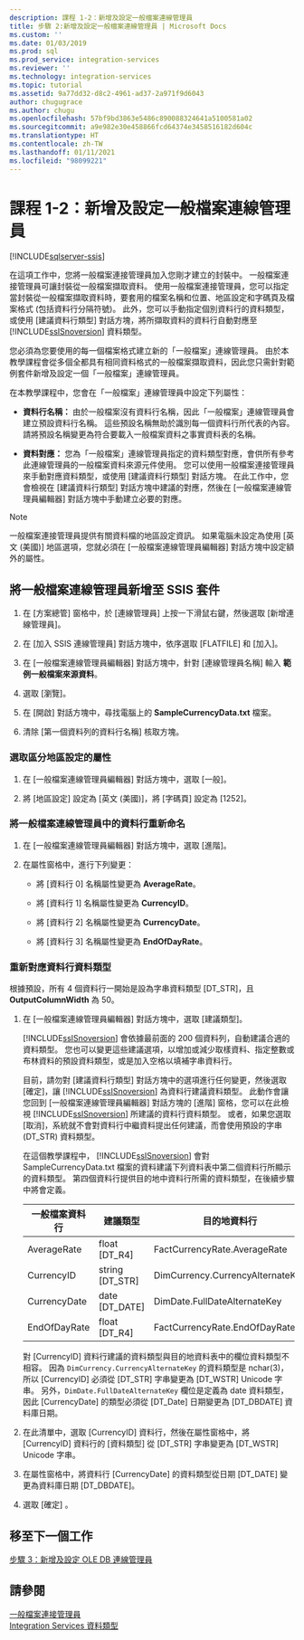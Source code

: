 ```yaml
---
description: 課程 1-2：新增及設定一般檔案連線管理員
title: 步驟 2:新增及設定一般檔案連線管理員 | Microsoft Docs
ms.custom: ''
ms.date: 01/03/2019
ms.prod: sql
ms.prod_service: integration-services
ms.reviewer: ''
ms.technology: integration-services
ms.topic: tutorial
ms.assetid: 9a77dd32-d8c2-4961-ad37-2a971f9d6043
author: chugugrace
ms.author: chugu
ms.openlocfilehash: 57bf9bd3863e5486c890088324641a5100581a02
ms.sourcegitcommit: a9e982e30e458866fcd64374e3458516182d604c
ms.translationtype: HT
ms.contentlocale: zh-TW
ms.lasthandoff: 01/11/2021
ms.locfileid: "98099221"
---
```

# <a name="lesson-1-2-add-and-configure-a-flat-file-connection-manager"></a>課程 1-2：新增及設定一般檔案連線管理員

[!INCLUDE[sqlserver-ssis](../includes/applies-to-version/sqlserver-ssis.md)]



在這項工作中，您將一般檔案連接管理員加入您剛才建立的封裝中。 一般檔案連接管理員可讓封裝從一般檔案擷取資料。 使用一般檔案連接管理員，您可以指定當封裝從一般檔案擷取資料時，要套用的檔案名稱和位置、地區設定和字碼頁及檔案格式 (包括資料行分隔符號)。 此外，您可以手動指定個別資料行的資料類型，或使用 [建議資料行類型] 對話方塊，將所擷取資料的資料行自動對應至 [!INCLUDE[ssISnoversion](../includes/ssisnoversion-md.md)] 資料類型。  
  
您必須為您要使用的每一個檔案格式建立新的「一般檔案」連線管理員。 由於本教學課程會從多個全都具有相同資料格式的一般檔案擷取資料，因此您只需針對範例套件新增及設定一個「一般檔案」連線管理員。  
  
在本教學課程中，您會在「一般檔案」連線管理員中設定下列屬性：  
  
-   **資料行名稱：** 由於一般檔案沒有資料行名稱，因此「一般檔案」連線管理員會建立預設資料行名稱。 這些預設名稱無助於識別每一個資料行所代表的內容。 請將預設名稱變更為符合要載入一般檔案資料之事實資料表的名稱。  
  
-   **資料對應：** 您為「一般檔案」連線管理員指定的資料類型對應，會供所有參考此連線管理員的一般檔案資料來源元件使用。 您可以使用一般檔案連接管理員來手動對應資料類型，或使用 [建議資料行類型] 對話方塊。 在此工作中，您會檢視在 [建議資料行類型] 對話方塊中建議的對應，然後在 [一般檔案連線管理員編輯器] 對話方塊中手動建立必要的對應。  
  
> [!NOTE]
> 一般檔案連接管理員提供有關資料檔的地區設定資訊。 如果電腦未設定為使用 [英文 (美國)] 地區選項，您就必須在 [一般檔案連線管理員編輯器] 對話方塊中設定額外的屬性。  
  
## <a name="add-a-flat-file-connection-manager-to-the-ssis-package"></a>將一般檔案連線管理員新增至 SSIS 套件  
  
1.  在 [方案總管] 窗格中，於 [連線管理員] 上按一下滑鼠右鍵，然後選取 [新增連線管理員]。
1. 在 [加入 SSIS 連線管理員] 對話方塊中，依序選取 [FLATFILE] 和 [加入]。
  
2.  在 [一般檔案連線管理員編輯器] 對話方塊中，針對 [連線管理員名稱] 輸入 **範例一般檔案來源資料**。  
  
3.  選取 [瀏覽]。  
  
4.  在 [開啟] 對話方塊中，尋找電腦上的 **SampleCurrencyData.txt** 檔案。  
  
5.  清除 [第一個資料列的資料行名稱] 核取方塊。  
  
### <a name="set-locale-sensitive-properties"></a>選取區分地區設定的屬性  
  
1.  在 [一般檔案連線管理員編輯器] 對話方塊中，選取 [一般]。  
  
2.  將 [地區設定] 設定為 [英文 (美國)]，將 [字碼頁] 設定為 [1252]。  
  
### <a name="rename-columns-in-the-flat-file-connection-manager"></a>將一般檔案連線管理員中的資料行重新命名  
  
1.  在 [一般檔案連線管理員編輯器] 對話方塊中，選取 [進階]。  
  
2.  在屬性窗格中，進行下列變更：  
  
    -   將 [資料行 0] 名稱屬性變更為 **AverageRate**。  
  
    -   將 [資料行 1] 名稱屬性變更為 **CurrencyID**。  
  
    -   將 [資料行 2] 名稱屬性變更為 **CurrencyDate**。  
  
    -   將 [資料行 3] 名稱屬性變更為 **EndOfDayRate**。  
  
### <a name="remap-column-data-types"></a>重新對應資料行資料類型  
  
根據預設，所有 4 個資料行一開始是設為字串資料類型 [DT_STR]，且 **OutputColumnWidth** 為 50。  

1.  在 [一般檔案連線管理員編輯器] 對話方塊中，選取 [建議類型]。  
  
    [!INCLUDE[ssISnoversion](../includes/ssisnoversion-md.md)] 會依據最前面的 200 個資料列，自動建議合適的資料類型。 您也可以變更這些建議選項，以增加或減少取樣資料、指定整數或布林資料的預設資料類型，或是加入空格以填補字串資料行。  
  
    目前，請勿對 [建議資料行類型] 對話方塊中的選項進行任何變更，然後選取 [確定]，讓 [!INCLUDE[ssISnoversion](../includes/ssisnoversion-md.md)] 為資料行建議資料類型。 此動作會讓您回到 [一般檔案連線管理員編輯器] 對話方塊的 [進階] 窗格，您可以在此檢視 [!INCLUDE[ssISnoversion](../includes/ssisnoversion-md.md)] 所建議的資料行資料類型。 或者，如果您選取 [取消]，系統就不會對資料行中繼資料提出任何建議，而會使用預設的字串 (DT_STR) 資料類型。  
  
    在這個教學課程中， [!INCLUDE[ssISnoversion](../includes/ssisnoversion-md.md)] 會對 SampleCurrencyData.txt 檔案的資料建議下列資料表中第二個資料行所顯示的資料類型。 第四個資料行提供目的地中資料行所需的資料類型，在後續步驟中將會定義。  
  
    |一般檔案資料行|建議類型|目的地資料行|目的地類型|  
    |--------------------|------------------|----------------------|--------------------|  
    |AverageRate|float [DT_R4]|FactCurrencyRate.AverageRate|FLOAT|  
    |CurrencyID|string [DT_STR]|DimCurrency.CurrencyAlternateKey|nchar(3)|  
    |CurrencyDate|date [DT_DATE]|DimDate.FullDateAlternateKey|date|  
    |EndOfDayRate|float [DT_R4]|FactCurrencyRate.EndOfDayRate|FLOAT|  
  
    對 [CurrencyID] 資料行建議的資料類型與目的地資料表中的欄位資料類型不相容。 因為 `DimCurrency.CurrencyAlternateKey` 的資料類型是 nchar(3)，所以 [CurrencyID] 必須從 [DT_STR] 字串變更為 [DT_WSTR] Unicode 字串。 另外，`DimDate.FullDateAlternateKey` 欄位是定義為 date 資料類型，因此 [CurrencyDate] 的類型必須從 [DT_Date] 日期變更為 [DT_DBDATE] 資料庫日期。  
  
2.  在此清單中，選取 [CurrencyID] 資料行，然後在屬性窗格中，將 [CurrencyID] 資料行的 [資料類型] 從 [DT_STR] 字串變更為 [DT_WSTR] Unicode 字串。  
  
3.  在屬性窗格中，將資料行 [CurrencyDate] 的資料類型從日期 [DT_DATE] 變更為資料庫日期 [DT_DBDATE]。  
  
4.  選取 [確定]  。  
  
## <a name="go-to-next-task"></a>移至下一個工作
[步驟 3：新增及設定 OLE DB 連線管理員](../integration-services/lesson-1-3-adding-and-configuring-an-ole-db-connection-manager.md)  
  
## <a name="see-also"></a>請參閱  
[一般檔案連接管理員](../integration-services/connection-manager/flat-file-connection-manager.md)  
[Integration Services 資料類型](../integration-services/data-flow/integration-services-data-types.md)  
  
  
  
